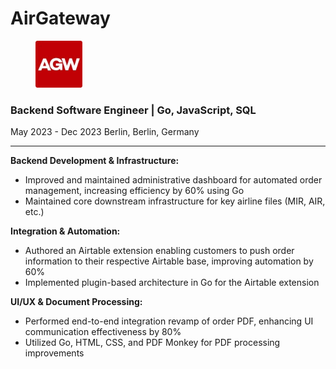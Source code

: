 # AirGateway

<div align="left">

<figure><img src="../.gitbook/assets/image (1).png" alt="" width="75"><figcaption></figcaption></figure>

</div>

### **Backend Software Engineer | Go, JavaScript, SQL**

May 2023 - Dec 2023  Berlin, Berlin, Germany&#x20;

***

**Backend Development & Infrastructure:**

* Improved and maintained administrative dashboard for automated order management, increasing efficiency by 60% using Go
* Maintained core downstream infrastructure for key airline files (MIR, AIR, etc.)

**Integration & Automation:**

* Authored an Airtable extension enabling customers to push order information to their respective Airtable base, improving automation by 60%
* Implemented plugin-based architecture in Go for the Airtable extension

**UI/UX & Document Processing:**

* Performed end-to-end integration revamp of order PDF, enhancing UI communication effectiveness by 80%
* Utilized Go, HTML, CSS, and PDF Monkey for PDF processing improvements

